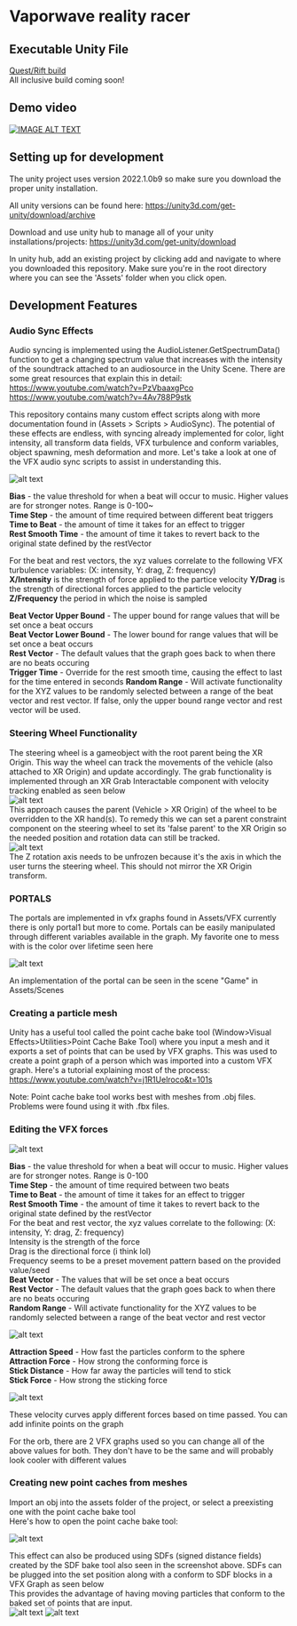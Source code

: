 

# Vaporwave reality racer

## Executable Unity File  

[Quest/Rift build](https://drive.google.com/file/d/1BKcVG8Xd9SAIaCzWDZ2GhODQ_494dIKE/view?usp=sharing)  
All inclusive build coming soon!

## Demo video  
[![IMAGE ALT TEXT](http://img.youtube.com/vi/0yUaF6ypi7c/0.jpg)](https://www.youtube.com/watch?v=lpeKNhJLlEc)

## Setting up for development
The unity project uses version 2022.1.0b9 so make sure you download the proper unity installation.

All unity versions can be found here:
https://unity3d.com/get-unity/download/archive

Download and use unity hub to manage all of your unity installations/projects:
https://unity3d.com/get-unity/download

In unity hub, add an existing project by clicking add and navigate to where you downloaded this repository. Make sure you're in the root directory where you can see the 'Assets' folder when you click open.

## Development Features

### Audio Sync Effects

Audio syncing is implemented using the AudioListener.GetSpectrumData() function to get a changing spectrum value that increases with the intensity of the soundtrack attached to an audiosource in the Unity Scene. There are some great resources that explain this in detail:  
https://www.youtube.com/watch?v=PzVbaaxgPco  
https://www.youtube.com/watch?v=4Av788P9stk  

This repository contains many custom effect scripts along with more documentation found in (Assets > Scripts > AudioSync). The potential of these effects are endless, with syncing already implemented for color, light intensity, all transform data fields, VFX turbulence and conform variables, object spawning, mesh deformation and more. Let's take a look at one of the VFX audio sync scripts to assist in understanding this.

![alt text](https://github.com/TeamSally/SallyProject/blob/master/images/vfxtest2.png)

**Bias** - the value threshold for when a beat will occur to music. Higher values are for stronger notes. Range is 0-100~  
**Time Step** - the amount of time required between different beat triggers  
**Time to Beat** - the amount of time it takes for an effect to trigger  
**Rest Smooth Time** - the amount of time it takes to revert back to the original state defined by the restVector  

For the beat and rest vectors, the xyz values correlate to the following VFX turbulence variables: (X: intensity, Y: drag, Z: frequency)  
**X/Intensity** is the strength of force applied to the partice velocity
**Y/Drag** is the strength of directional forces applied to the particle velocity
**Z/Frequency** the period in which the noise is sampled
  
**Beat Vector Upper Bound** - The upper bound for range values that will be set once a beat occurs  
**Beat Vector Lower Bound** - The lower bound for range values that will be set once a beat occurs  
**Rest Vector** - The default values that the graph goes back to when there are no beats occuring  
**Trigger Time** - Override for the rest smooth time, causing the effect to last for the time entered in seconds
**Random Range** - Will activate functionality for the XYZ values to be randomly selected between a range of the beat vector and rest vector. If false, only the upper bound range vector and rest vector will be used.


### Steering Wheel Functionality  

The steering wheel is a gameobject with the root parent being the XR Origin. This way the wheel can track the movements of the vehicle (also attached to XR Origin) and update accordingly. The grab functionality is implemented through an XR Grab Interactable component with velocity tracking enabled as seen below  
![alt text](https://github.com/logandauria/Vaporwave-Reality-Racer/blob/master/images/XRGrabInteractable.png?raw=true)  
This approach causes the parent (Vehicle > XR Origin) of the wheel to be overridden to the XR hand(s). To remedy this we can set a parent constraint component on the steering wheel to set its 'false parent' to the XR Origin so the needed position and rotation data can still be tracked.  
![alt text](https://github.com/logandauria/Vaporwave-Reality-Racer/blob/master/images/ParentConstraint.png?raw=true)  
The Z rotation axis needs to be unfrozen because it's the axis in which the user turns the steering wheel. This should not mirror the XR Origin transform.  

### PORTALS

The portals are implemented in vfx graphs found in Assets/VFX
currently there is only portal1 but more to come.
Portals can be easily manipulated through different variables available in the graph.
My favorite one to mess with is the color over lifetime seen here

![alt text](https://github.com/logandauria/Vaporwave-Reality-Racer/blob/master/images/portal_colorlifetime.png?raw=true)

An implementation of the portal can be seen in the scene "Game" in Assets/Scenes

### Creating a particle mesh
Unity has a useful tool called the point cache bake tool (Window>Visual Effects>Utilities>Point Cache Bake Tool) where you input a mesh and it exports a set of points that can be used by VFX graphs.
This was used to create a point graph of a person which was imported into a custom VFX graph.
Here's a tutorial explaining most of the process: https://www.youtube.com/watch?v=j1R1Uelroco&t=101s

Note: Point cache bake tool works best with meshes from .obj files. Problems were found using it with .fbx files.

### Editing the VFX forces

![alt text](https://github.com/TeamSally/SallyProject/blob/master/images/vfxtest2.png)

**Bias** - the value threshold for when a beat will occur to music. Higher values are for stronger notes. Range is 0-100  
**Time Step** - the amount of time required between two beats  
**Time to Beat** - the amount of time it takes for an effect to trigger  
**Rest Smooth Time** - the amount of time it takes to revert back to the original state defined by the restVector  
For the beat and rest vector, the xyz values correlate to the following: (X: intensity, Y: drag, Z: frequency)  
Intensity is the strength of the force  
Drag is the directional force (i think lol)  
Frequency seems to be a preset movement pattern based on the provided value/seed  
**Beat Vector** - The values that will be set once a beat occurs  
**Rest Vector** - The default values that the graph goes back to when there are no beats occuring  
**Random Range** - Will activate functionality for the XYZ values to be randomly selected between a range of the beat vector and rest vector  
  
  
![alt text](https://github.com/TeamSally/SallyProject/blob/master/images/vfxsphereconform.png)  
  
**Attraction Speed** - How fast the particles conform to the sphere  
**Attraction Force** - How strong the conforming force is  
**Stick Distance** - How far away the particles will tend to stick  
**Stick Force** - How strong the sticking force  


![alt text](https://github.com/TeamSally/SallyProject/blob/master/images/vfxvelocitycurves.png)

These velocity curves apply different forces based on time passed. You can add infinite points on the graph
  
For the orb, there are 2 VFX graphs used so you can change all of the above values for both. They don't have to be the same and will probably look cooler with different values


### Creating new point caches from meshes

Import an obj into the assets folder of the project, or select a preexisting one with the point cache bake tool  
Here's how to open the point cache bake tool:

![alt text](https://github.com/TeamSally/SallyProject/blob/master/images/pointcache.png?raw=true)

This effect can also be produced using SDFs (signed distance fields) created by the SDF bake tool also seen in the screenshot above. SDFs can be plugged into the set position along with a conform to SDF blocks in a VFX Graph as seen below  
This provides the advantage of having moving particles that conform to the baked set of points that are input.   
![alt text](https://github.com/logandauria/Vaporwave-Reality-Racer/blob/master/images/SDFVFX2.png?raw=true)
![alt text](https://github.com/logandauria/Vaporwave-Reality-Racer/blob/master/images/SDFVFX1.png?raw=true)


